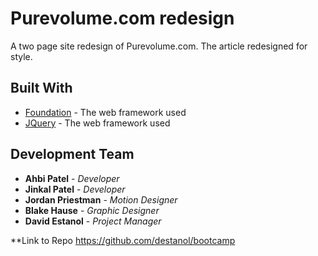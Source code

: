 # Purevolume.com redesign

A two page site redesign of Purevolume.com. The article redesigned for style.

## Built With

* [Foundation](https://foundation.zurb.com/) - The web framework used
* [JQuery](https://jquery.com/) - The web framework used


## Development Team

* **Ahbi Patel** - *Developer* 
* **Jinkal Patel** - *Developer*
* **Jordan Priestman** - *Motion Designer* 
* **Blake Hause** - *Graphic Designer* 
* **David Estanol** - *Project Manager* 


**Link to Repo 
https://github.com/destanol/bootcamp
